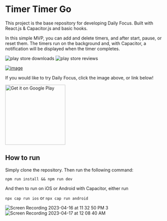 # Timer Timer Go

This project is the base repository for developing Daily Focus. Built with React.js & Capacitor.js and basic hooks.

In this simple MVP, you can add and delete timers, and after start, pause, or reset them. The timers run on the background and, with Capacitor, a notification will be displayed when the timer completes.

![play store downloads](https://playbadges.pavi2410.me/badge/downloads?id=com.dailyfocus.app) 
![play store reviews](https://playbadges.pavi2410.me/badge/ratings?id=com.dailyfocus.app)

[![image](https://user-images.githubusercontent.com/76612427/228358918-1d55e899-40e3-4860-b3ed-0eefd941b849.png)](https://play.google.com/store/apps/details?id=com.dailyfocus.app)

If you would like to try Daily Focus, click the image above, or link below!

<a href='https://play.google.com/store/apps/details?id=com.dailyfocus.app&pcampaignid=pcampaignidMKT-Other-global-all-co-prtnr-py-PartBadge-Mar2515-1'><img alt='Get it on Google Play' width="192px" src='https://play.google.com/intl/en_us/badges/static/images/badges/en_badge_web_generic.png'/></a>

## How to run

Simply clone the repository. Then run the following command:

`npm run install && npm run dev`

And then to run on iOS or Android with Capacitor, either run

`npx cap run ios` or `npx cap run android`

![Screen Recording 2023-04-16 at 11 32 50 PM 3](https://user-images.githubusercontent.com/76612427/232341862-7edc5a12-4e14-4001-9937-0c8823af5513.gif)
![Screen Recording 2023-04-17 at 12 08 40 AM](https://user-images.githubusercontent.com/76612427/232342525-eaca2f2e-3bfe-45eb-8932-a3f34ccdd88b.gif)


